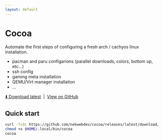 ```yaml
---
layout: default
---
```


# Cocoa

Automate the first steps of configuring a fresh arch / cachyos linux installation.

- pacman and paru configarions (parallel downloads, colors, bottom up, etc...)
- ssh config
- gaming meta installation
- QEMU/Virt manager installation
- ...

<div>
  <a href="https://github.com/nekwebdev/cocoa/releases/latest/download/cocoa">⬇️ Download latest</a>
  &nbsp;|&nbsp;
  <a href="https://github.com/nekwebdev/cocoa">View on GitHub</a>
</div>

## Quick start
```bash
curl -fsSL https://github.com/nekwebdev/cocoa/releases/latest/download/cocoa -o $HOME/.local/bin/cocoa
chmod +x $HOME/.local/bin/cocoa
cocoa
```


